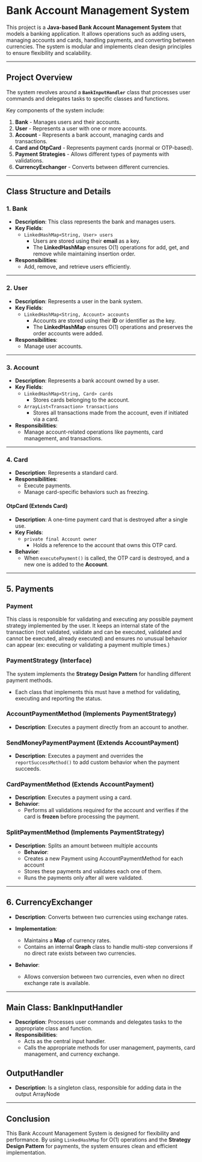 
# **Bank Account Management System**

This project is a **Java-based Bank Account Management System** that models a banking application. It allows operations such as adding users, managing accounts and cards, handling payments, and converting between currencies. The system is modular and implements clean design principles to ensure flexibility and scalability.

---

## **Project Overview**

The system revolves around a **`BankInputHandler`** class that processes user commands and delegates tasks to specific classes and functions.

Key components of the system include:

1. **Bank** - Manages users and their accounts.
2. **User** - Represents a user with one or more accounts.
3. **Account** - Represents a bank account, managing cards and transactions.
4. **Card and OtpCard** - Represents payment cards (normal or OTP-based).
5. **Payment Strategies** - Allows different types of payments with validations.
6. **CurrencyExchanger** - Converts between different currencies.

---

## **Class Structure and Details**

### **1. Bank**

- **Description**: This class represents the bank and manages users.
- **Key Fields**:
    - `LinkedHashMap<String, User> users`
        - Users are stored using their **email** as a key.
        - The **LinkedHashMap** ensures O(1) operations for add, get, and remove while maintaining insertion order.
- **Responsibilities**:
    - Add, remove, and retrieve users efficiently.

---

### **2. User**

- **Description**: Represents a user in the bank system.
- **Key Fields**:
    - `LinkedHashMap<String, Account> accounts`
        - Accounts are stored using their **ID** or identifier as the key.
        - The **LinkedHashMap** ensures O(1) operations and preserves the order accounts were added.
- **Responsibilities**:
    - Manage user accounts.

---

### **3. Account**

- **Description**: Represents a bank account owned by a user.
- **Key Fields**:
    - `LinkedHashMap<String, Card> cards`
        - Stores cards belonging to the account.
    - `ArrayList<Transaction> transactions`
        - Stores all transactions made from the account, even if initiated via a card.
- **Responsibilities**:
    - Manage account-related operations like payments, card management, and transactions.

---

### **4. Card**

- **Description**: Represents a standard card.
- **Responsibilities**:
    - Execute payments.
    - Manage card-specific behaviors such as freezing.

#### **OtpCard (Extends Card)**

- **Description**: A one-time payment card that is destroyed after a single use.
- **Key Fields**:
    - `private final Account owner`
        - Holds a reference to the account that owns this OTP card.
- **Behavior**:
    - When `executePayment()` is called, the OTP card is destroyed, and a new one is added to the **Account**.

---

## **5. Payments**

### **Payment**

This class is responsible for validating and executing any possible
payment strategy implemented by the user. It keeps an internal state of the
transaction (not validated, validate and can be executed,
validated and cannot be executed, already executed) and ensures no
unusual behavior can appear (ex: executing or validating a payment multiple
times.)

### **PaymentStrategy (Interface)**

The system implements the **Strategy Design Pattern** for handling different payment methods.
- Each class that implements this must have a method for validating, executing and reporting the status.

### **AccountPaymentMethod (Implements PaymentStrategy)**

- **Description**: Executes a payment directly from an account to another.

### **SendMoneyPaymentPayment (Extends AccountPayment)**

- **Description**: Executes a payment and overrides the `reportSuccessMethod()` to add custom behavior when the payment succeeds.

### **CardPaymentMethod (Extends AccountPayment)**

- **Description**: Executes a payment using a card.
- **Behavior**:
    - Performs all validations required for the account and verifies if the card is **frozen** before processing the payment.

### **SplitPaymentMethod (Implements PaymentStrategy)**

- **Description**: Splits an amount between multiple accounts
  - **Behavior**:
  - Creates a new Payment using AccountPaymentMethod for each account
  - Stores these payments and validates each one of them.
  - Runs the payments only after all were validated.

---

## **6. CurrencyExchanger**

- **Description**: Converts between two currencies using exchange rates.
- **Implementation**:
    - Maintains a **Map** of currency rates.
    - Contains an internal **Graph** class to handle multi-step conversions if no direct rate exists between two currencies.

- **Behavior**:
    - Allows conversion between two currencies, even when no direct exchange rate is available.

---

## **Main Class: BankInputHandler**

- **Description**: Processes user commands and delegates tasks to the appropriate class and function.
- **Responsibilities**:
    - Acts as the central input handler.
    - Calls the appropriate methods for user management, payments, card management, and currency exchange.

## **OutputHandler**
- **Description**: Is a singleton class, responsible for adding data in the output ArrayNode

---



## **Conclusion**

This Bank Account Management System is designed for flexibility and performance. By using `LinkedHashMap` for O(1) operations and the **Strategy Design Pattern** for payments, the system ensures clean and efficient implementation.

